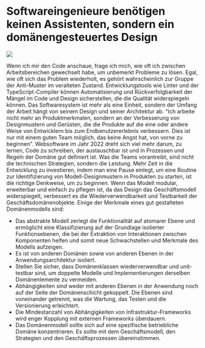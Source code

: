 # **Softwareingenieure benötigen keinen Assistenten, sondern ein domänengesteuertes Design**  
![](https://images.prismic.io/syntia/8cea8294-1143-42c6-856a-338dd0a286d5_img_20220827_105638_666.jpg?auto=compress,format)

Wenn ich mir den Code anschaue, frage ich mich, wie oft ich zwischen Arbeitsbereichen gewechselt habe, um unbemerkt Probleme zu lösen. Egal, wie oft sich das Problem wiederholt, es gehört wahrscheinlich zur Gruppe der Anti-Muster im veralteten Zustand. Entwicklungstools wie Linter und der TypeScript-Compiler können Automatisierung und Rückverfolgbarkeit der Mängel im Code und Design sicherstellen, die die Qualität widerspiegeln können. Das Softwaresystem ist mehr als eine Einheit, sondern der Umfang der Arbeit hängt von seinem Design und seiner Architektur ab.
"Ich arbeite nicht mehr an Produktmerkmalen, sondern an der Verbesserung von Designmustern und Gerüsten, die die Produkte auf die eine oder andere Weise von Entwicklern bis zum Endbenutzererlebnis verbessern. Dies ist nur mit einem guten Team möglich, das keine Angst hat, von vorne zu beginnen".
Websoftware im Jahr 2022 dreht sich viel mehr darum, zu lernen, Code zu schreiben, der austauschbar ist und in Prozessen und Regeln der Domäne gut definiert ist. Was die Teams vorantreibt, sind nicht die technischen Strategien, sondern die Leistung. Mehr Zeit in die Entwicklung zu investieren, indem man eine Pause einlegt, um eine Routine zur Identifizierung von Modell-Designmustern in Produkten zu starten, ist die richtige Denkweise, um zu beginnen. Wenn das Modell modular, erweiterbar und einfach zu pflegen ist, da das Design das Geschäftsmodell widerspiegelt, verbessert es die Wiederverwendbarkeit und Testbarkeit der Geschäftsdomänenobjekte. Einige der Merkmale eines gut gestalteten Domänenmodells sind:

* Das abstrakte Modell zerlegt die Funktionalität auf atomarer Ebene und ermöglicht eine Klassifizierung auf der Grundlage isolierter Funktionsebenen, die bei der Extraktion von Interaktionen zwischen Komponenten helfen und somit neue Schwachstellen und Merkmale des Modells aufzeigen.
* Es ist von anderen Domänen sowie von anderen Ebenen in der Anwendungsarchitektur isoliert.
* Stellen Sie sicher, dass Domänenklassen wiederverwendbar und unit-testbar sind, um doppelte Modelle und Implementierungen derselben Domänenlemente zu vermeiden.
* Abhängigkeiten sind weder mit anderen Ebenen in der Anwendung noch auf der Seite der Domänenschicht gekoppelt. Die Ebenen sind voneinander getrennt, was die Wartung, das Testen und die Versionierung erleichtert.
* Die Mindestanzahl von Abhängigkeiten von Infrastruktur-Frameworks wird enger Kopplung mit externen Frameworks überdauern.
* Das Domänenmodell sollte sich auf eine spezifische betriebliche Domäne konzentrieren. Es sollte mit dem Geschäftsmodell, den Strategien und den Geschäftsprozessen übereinstimmen.